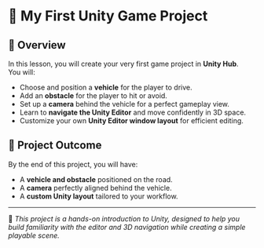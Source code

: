 # 🚗 My First Unity Game Project

## 📖 Overview
In this lesson, you will create your very first game project in **Unity Hub**.  
You will:

- Choose and position a **vehicle** for the player to drive.  
- Add an **obstacle** for the player to hit or avoid.  
- Set up a **camera** behind the vehicle for a perfect gameplay view.  
- Learn to **navigate the Unity Editor** and move confidently in 3D space.  
- Customize your own **Unity Editor window layout** for efficient editing.  

## 🎯 Project Outcome
By the end of this project, you will have:

- A **vehicle and obstacle** positioned on the road.  
- A **camera** perfectly aligned behind the vehicle.  
- A **custom Unity layout** tailored to your workflow.  

---

📌 *This project is a hands-on introduction to Unity, designed to help you build familiarity with the editor and 3D navigation while creating a simple playable scene.*
